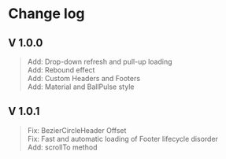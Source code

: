 # Change log

## V 1.0.0
>Add: Drop-down refresh and pull-up loading  
>Add: Rebound effect  
>Add: Custom Headers and Footers  
>Add: Material and BallPulse style  

## V 1.0.1
>Fix: BezierCircleHeader Offset  
>Fix: Fast and automatic loading of Footer lifecycle disorder  
>Add: scrollTo method  
